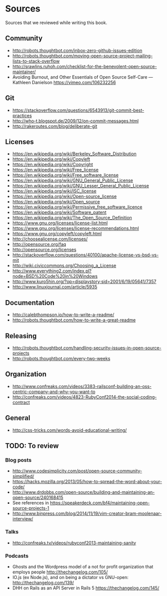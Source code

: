 # Sources

Sources that we reviewed while writing this book.

## Community

* http://robots.thoughtbot.com/inbox-zero-github-issues-edition
* http://robots.thoughtbot.com/moving-open-source-project-mailing-lists-to-stack-overflow
* http://srawlins.ruhoh.com/checklist-for-the-benevolent-open-source-maintainer/
* Avoiding Burnout, and Other Essentials of Open Source Self-Care — Kathleen
    Danielson https://vimeo.com/106232256

## Git

* https://stackoverflow.com/questions/6543913/git-commit-best-practices
* http://who-t.blogspot.de/2009/12/on-commit-messages.html
* http://rakeroutes.com/blog/deliberate-git

## Licenses

* https://en.wikipedia.org/wiki/Berkeley_Software_Distribution
* https://en.wikipedia.org/wiki/Copyleft
* https://en.wikipedia.org/wiki/Copyright
* https://en.wikipedia.org/wiki/Free_license
* https://en.wikipedia.org/wiki/Free_software_license
* https://en.wikipedia.org/wiki/GNU_General_Public_License
* https://en.wikipedia.org/wiki/GNU_Lesser_General_Public_License
* https://en.wikipedia.org/wiki/ISC_license
* https://en.wikipedia.org/wiki/Open-source_license
* https://en.wikipedia.org/wiki/Open_source
* https://en.wikipedia.org/wiki/Permissive_free_software_licence
* https://en.wikipedia.org/wiki/Software_patent
* https://en.wikipedia.org/wiki/The_Open_Source_Definition
* https://www.gnu.org/licenses/license-list.html
* https://www.gnu.org/licenses/license-recommendations.html
* https://www.gnu.org/copyleft/copyleft.html
* http://choosealicense.com/licenses/
* http://opensource.org/faq
* http://opensource.org/licenses
* http://stackoverflow.com/questions/40100/apache-license-vs-bsd-vs-mit
* http://wiki.civiccommons.org/Choosing_a_License
* http://www.everything2.com/index.pl?node=BSD%20Code%20in%20Windows
* http://www.kuro5hin.org/?op=displaystory;sid=2001/6/19/05641/7357
* http://www.linuxjournal.com/article/5935

## Documentation

* http://calebthompson.io/how-to-write-a-readme/
* http://robots.thoughtbot.com/how-to-write-a-great-readme

## Releasing

* http://robots.thoughtbot.com/handling-security-issues-in-open-source-projects
* http://robots.thoughtbot.com/every-two-weeks

## Organization

* http://www.confreaks.com/videos/3383-railsconf-building-an-oss-centric-company-and-why-you-want-to
* http://confreaks.com/videos/4823-RubyConf2014-the-social-coding-contract

## General

* http://css-tricks.com/words-avoid-educational-writing/

## TODO: To review

### Blog posts

* http://www.codesimplicity.com/post/open-source-community-simplified/
* https://hacks.mozilla.org/2013/05/how-to-spread-the-word-about-your-code/
* http://www.drdobbs.com/open-source/building-and-maintaining-an-open-source/240168415
* See references in https://speakerdeck.com/bf4/maintaining-open-source-projects-1
* http://www.binpress.com/blog/2014/11/19/vim-creator-bram-moolenaar-interview/

### Talks

* http://confreaks.tv/videos/rubyconf2013-maintaining-sanity

### Podcasts

* Ghosts and the Wordpress model of a not for profit organization that employs
    people http://thechangelog.com/105/
* IO.js (ex Node.js), and on being a dictator vs GNU-open:
    http://thechangelog.com/139/
* DHH on Rails as an API Server in Rails 5 https://thechangelog.com/145/
